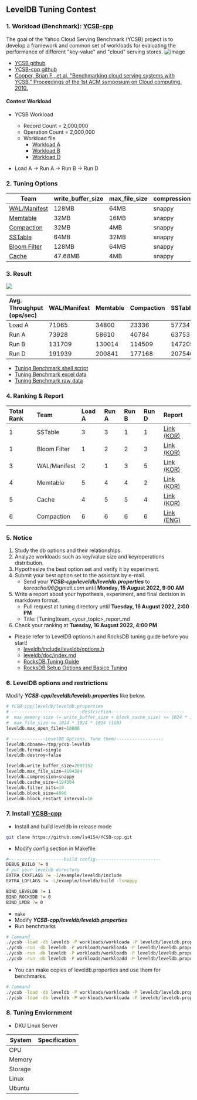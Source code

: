 ## LevelDB Tuning Contest

### 1. Workload (Benchmark): [YCSB-cpp](https://github.com/ls4154/YCSB-cpp)
The goal of the Yahoo Cloud Serving Benchmark (YCSB) project is to develop a framework and common set of workloads for evaluating the performance of different "key-value" and "cloud" serving stores.
  ![image](https://user-images.githubusercontent.com/87025898/183247993-0133d8c1-3b40-455e-987d-f54892488e84.png) 

* [YCSB github](https://github.com/brianfrankcooper/YCSB)
* [YCSB-cpp github](https://github.com/ls4154/YCSB-cpp)
* [Cooper, Brian F., et al. "Benchmarking cloud serving systems with YCSB." Proceedings of the 1st ACM symposium on Cloud computing. 2010.](https://dl.acm.org/doi/abs/10.1145/1807128.1807152)


#### Contest Workload
- YCSB Workload
 
  - Record Count = 2,000,000 
  - Operation Count = 2,000,000
  - Workload file 
    - [Workload A](./workloada)
    - [Workload B](./workloadb)
    - [Workload D](./workloadd)

* Load A -> Run A -> Run B -> Run D



### 2. Tuning Options
 Team | write_buffer_size | max_file_size | compression | block_cache| filter_policy |block_size | block_restart_interval|
---|---|---|---|---|---|---|---|
 [WAL/Manifest](./tuning_option_set/leveldb1.properties) |128MB|64MB|snappy|128MB|10|8KB|16|
 [Memtable](./tuning_option_set/leveldb2.properties) |32MB|16MB|snappy|32MB|10|8KB|16
 [Compaction](./tuning_option_set/leveldb3.properties) |32MB|4MB|snappy |8MB|10|2KB|16|
 [SSTable](./tuning_option_set/leveldb4.properties) |64MB|32MB|snappy|13.75MB|10|2MB|4|  
 [Bloom Filter](./tuning_option_set/leveldb5.properties) |128MB|64MB|snappy|64MB|9|8KB|4|  
 [Cache](./tuning_option_set/leveldb6.properties) |47.68MB|4MB|snappy |40MB|10|8KB|32 


### 3. Result 
<img src="https://github.com/user-attachments/assets/bda9b7b5-d200-4942-ab6b-94879eac8a32">

| Avg. Throughput</br>(ops/sec) | WAL/Manifest | Memtable | Compaction | SSTable | Bloom Filter | Cache  |
| :---------------------------- | :----------- | :------- | :--------- | :------ | :----------- | :----- |
| Load A                        | 71065        | 34800    | 23336      | 57734   | 71972        | 35522  |
| Run A                         | 73928        | 58610    | 40784      | 63753   | 72253        | 47830  |
| Run B                         | 131709       | 130014   | 114509     | 147205  | 136455       | 125638 |
| Run D                         | 191939       | 200841   | 177168     | 207546  | 194346       | 193820 |
- [Tuning Benchmark shell script](./tuning_contest_script.sh)
- [Tuning Benchmark excel data](./leveldb_tuning_contest.xlsx)
- [Tuning Benchmark raw data](./tuning_contest_result/)

### 4. Ranking & Report 
| Total Rank | Team         | Load A | Run A | Run B | Run D | Report|
| :--------- | :----------- | :----- | :---- | :---- | :---- | :----------- |
| 1          | SSTable      | 3      | 3     | 1     | 1     | [Link (KOR)](./%5BTuning%5Dteam_SSTable_report.md)         |
| 1          | Bloom Filter | 1      | 2     | 2     | 3     | [Link (KOR)](./%5BTuning%5Dteam_bloomfilter_report.md)         |
| 3          | WAL/Manifest | 2      | 1     | 3     | 5     | [Link (KOR)](./%5BTuning%5Dteam_WAL%2CManifest_report.md)         |
| 4          | Memtable     | 5      | 4     | 4     | 2     | [Link (KOR)](./%5BTuning%5Dteam_memtable_report.md)         |
| 5          | Cache        | 4      | 5     | 5     | 4     | [Link (KOR)](./%5BTuning%5Dteam_cache_report.md)         |
| 6          | Compaction   | 6      | 6     | 6     | 6     | [Link (ENG)](./%5BTuning%5DCompaction_%3Cthe%20best%20options%3E_report.md)         |


 
### 5. Notice
1. Study the db options and their relationships.
2. Analyze workloads such as key/value size and key/operations distribution.
3. Hypothesize the best option set and verify it by experiment.
4. Submit your best option set to the assistant by e-mail.
    - Send your _**YCSB-cpp/leveldb/leveldb.properties**_ to _koreachoi96@gmail.com_ until **Monday, 15 August 2022, 9:00 AM**
6. Write a report about your hypothesis, experiment, and final decision in markdown format.
    - Pull request at tuning directory until **Tuesday, 16 August 2022, 2:00 PM**
    - Title: [Tuning]team_<your_topic>_report.md
5. Check your ranking at **Tuesday, 16 August 2022, 4:00 PM**
* Please refer to LevelDB options.h and RocksDB tuning guide before you start!
  - [leveldb/include/leveldb/options.h](https://github.com/google/leveldb/blob/main/include/leveldb/options.h)
  - [leveldb/doc/index.md](https://github.com/google/leveldb/blob/main/doc/index.md)
  - [RocksDB Tuning Guide](https://github.com/facebook/rocksdb/wiki/RocksDB-Tuning-Guide)
  - [RocksDB Setup Options and Basice Tuning](https://github.com/facebook/rocksdb/wiki/Setup-Options-and-Basic-Tuning)


### 6. LevelDB options and restrictions
Modify _**YCSB-cpp/leveldb/leveldb.properties**_ like below.
```s
# YCSB-cpp/leveldb/leveldb.properties
# ---------------------------Restriction----------------------------
#  max_memory size (= write_buffer_size + block_cache_size) <= 1024 * 1024 * 1024 (1GB)
#  max_file_size <= 1024 * 1024 * 1024 (1GB)
leveldb.max_open_files=10000

# -------------LevelDB Options, Tune them!------------------
leveldb.dbname=/tmp/ycsb-leveldb
leveldb.format=single
leveldb.destroy=false

leveldb.write_buffer_size=2097152
leveldb.max_file_size=4194304
leveldb.compression=snappy 
leveldb.cache_size=4194304
leveldb.filter_bits=10
leveldb.block_size=4096
leveldb.block_restart_interval=16
```

### 7. Install [YCSB-cpp](https://github.com/ls4154/YCSB-cpp)
- Install and build leveldb in release mode
```bash
git clone https://github.com/ls4154/YCSB-cpp.git
```
- Modify config section in Makefile
  
```bash
#---------------------build config-------------------------
DEBUG_BUILD ?= 0
# put your leveldb directory
EXTRA_CXXFLAGS ?= -I/example/leveldb/include
EXTRA_LDFLAGS ?= -L/example/leveldb/build -lsnappy

BIND_LEVELDB ?= 1
BIND_ROCKSDB ?= 0 
BIND_LMDB ?= 0
```

- `make`
- Modify _**YCSB-cpp/leveldb/leveldb.properties**_
- Run benchmarks
```bash
# Command
./ycsb -load -db leveldb -P workloads/workloada -P leveldb/leveldb.properties -s
./ycsb -run -db leveldb -P workloads/workloada -P leveldb/leveldb.properties -s
./ycsb -run -db leveldb -P workloads/workloadb -P leveldb/leveldb.properties -s
./ycsb -run -db leveldb -P workloads/workloadd -P leveldb/leveldb.properties -s
```
- You can make copies of leveldb.properties and use them for benchmarks.
```bash
# Command
./ycsb -load -db leveldb -P workloads/workloada -P leveldb/leveldb.properties1 -s
./ycsb -load -db leveldb -P workloads/workloada -P leveldb/leveldb.properties2 -s
```

### 8. Tuning Enviornment
- DKU Linux Server

| System  | Specification |
| ------- | ------------- |
| CPU     |               |
| Memory  |               |
| Storage |               |
| Linux   |               |
| Ubuntu  |               |
